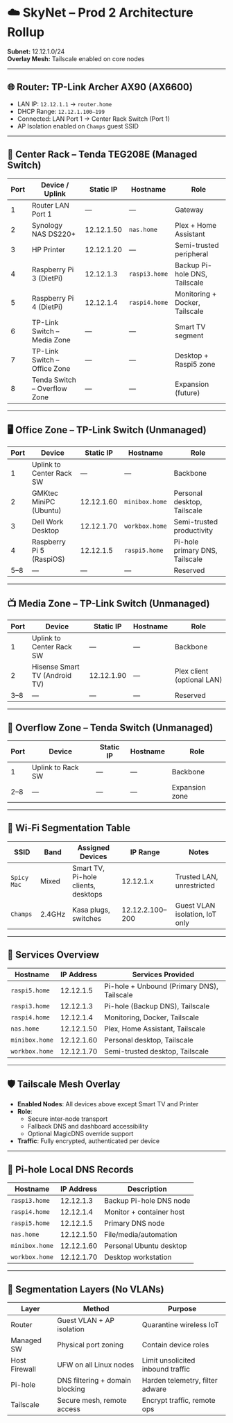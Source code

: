 # ☁️ SkyNet – Prod 2 Architecture Rollup  
**Subnet:** 12.12.1.0/24  
**Overlay Mesh:** Tailscale enabled on core nodes

---

## 🌐 Router: TP-Link Archer AX90 (AX6600)
- LAN IP: `12.12.1.1` → `router.home`
- DHCP Range: `12.12.1.100–199`
- Connected: LAN Port 1 → Center Rack Switch (Port 1)
- AP Isolation enabled on `Champs` guest SSID

---

## 🧠 Center Rack – Tenda TEG208E (Managed Switch)

| Port | Device / Uplink                      | Static IP     | Hostname         | Role                             |
|------|--------------------------------------|---------------|------------------|----------------------------------|
| 1    | Router LAN Port 1                    | —             | —                | Gateway                          |
| 2    | Synology NAS DS220+                  | 12.12.1.50    | `nas.home`       | Plex + Home Assistant            |
| 3    | HP Printer                           | 12.12.1.20    | —                | Semi-trusted peripheral          |
| 4    | Raspberry Pi 3 (DietPi)              | 12.12.1.3     | `raspi3.home`    | Backup Pi-hole DNS, Tailscale    |
| 5    | Raspberry Pi 4 (DietPi)              | 12.12.1.4     | `raspi4.home`    | Monitoring + Docker, Tailscale   |
| 6    | TP-Link Switch – Media Zone          | —             | —                | Smart TV segment                 |
| 7    | TP-Link Switch – Office Zone         | —             | —                | Desktop + Raspi5 zone            |
| 8    | Tenda Switch – Overflow Zone         | —             | —                | Expansion (future)               |

---

## 🖥️ Office Zone – TP-Link Switch (Unmanaged)

| Port | Device                    | Static IP     | Hostname         | Role                             |
|------|---------------------------|----------------|------------------|----------------------------------|
| 1    | Uplink to Center Rack SW  | —              | —                | Backbone                         |
| 2    | GMKtec MiniPC (Ubuntu)    | 12.12.1.60     | `minibox.home`   | Personal desktop, Tailscale      |
| 3    | Dell Work Desktop         | 12.12.1.70     | `workbox.home`   | Semi-trusted productivity        |
| 4    | Raspberry Pi 5 (RaspiOS)  | 12.12.1.5      | `raspi5.home`    | Pi-hole primary DNS, Tailscale   |
| 5–8  | —                         | —              | —                | Reserved                         |

---

## 📺 Media Zone – TP-Link Switch (Unmanaged)

| Port | Device                          | Static IP     | Hostname         | Role                        |
|------|----------------------------------|---------------|------------------|-----------------------------|
| 1    | Uplink to Center Rack SW        | —             | —                | Backbone                    |
| 2    | Hisense Smart TV (Android TV)   | 12.12.1.90    | —                | Plex client (optional LAN)  |
| 3–8  | —                                | —             | —                | Reserved                    |

---

## 🔌 Overflow Zone – Tenda Switch (Unmanaged)

| Port | Device           | Static IP | Hostname | Role           |
|------|------------------|-----------|----------|----------------|
| 1    | Uplink to Rack SW| —         | —        | Backbone       |
| 2–8  | —                | —         | —        | Expansion zone |

---

## 📶 Wi-Fi Segmentation Table

| SSID         | Band     | Assigned Devices                    | IP Range        | Notes                              |
|--------------|----------|-------------------------------------|------------------|------------------------------------|
| `Spicy Mac`  | Mixed    | Smart TV, Pi-hole clients, desktops| 12.12.1.x        | Trusted LAN, unrestricted          |
| `Champs`     | 2.4GHz   | Kasa plugs, switches                | 12.12.2.100–200  | Guest VLAN isolation, IoT only     |

---

## 🧩 Services Overview

| Hostname         | IP Address     | Services Provided                          |
|------------------|----------------|---------------------------------------------|
| `raspi5.home`    | 12.12.1.5      | Pi-hole + Unbound (Primary DNS), Tailscale  |
| `raspi3.home`    | 12.12.1.3      | Pi-hole (Backup DNS), Tailscale             |
| `raspi4.home`    | 12.12.1.4      | Monitoring, Docker, Tailscale               |
| `nas.home`       | 12.12.1.50     | Plex, Home Assistant, Tailscale             |
| `minibox.home`   | 12.12.1.60     | Personal desktop, Tailscale                 |
| `workbox.home`   | 12.12.1.70     | Semi-trusted desktop, Tailscale             |

---

## 🛡️ Tailscale Mesh Overlay

- **Enabled Nodes**: All devices above except Smart TV and Printer  
- **Role**:
  - Secure inter-node transport  
  - Fallback DNS and dashboard accessibility  
  - Optional MagicDNS override support  
- **Traffic**: Fully encrypted, authenticated per device

---

## 🧭 Pi-hole Local DNS Records

| Hostname         | IP Address     | Description                          |
|------------------|----------------|--------------------------------------|
| `raspi3.home`    | 12.12.1.3      | Backup Pi-hole DNS node              |
| `raspi4.home`    | 12.12.1.4      | Monitor + container host             |
| `raspi5.home`    | 12.12.1.5      | Primary DNS node                     |
| `nas.home`       | 12.12.1.50     | File/media/automation                |
| `minibox.home`   | 12.12.1.60     | Personal Ubuntu desktop              |
| `workbox.home`   | 12.12.1.70     | Desktop workstation                  |

---

## 🔐 Segmentation Layers (No VLANs)

| Layer         | Method                                | Purpose                          |
|---------------|----------------------------------------|----------------------------------|
| Router        | Guest VLAN + AP isolation              | Quarantine wireless IoT          |
| Managed SW    | Physical port zoning                   | Contain device roles             |
| Host Firewall | UFW on all Linux nodes                 | Limit unsolicited inbound traffic|
| Pi-hole       | DNS filtering + domain blocking        | Harden telemetry, filter adware  |
| Tailscale     | Secure mesh, remote access             | Encrypt traffic, remote ops      |
